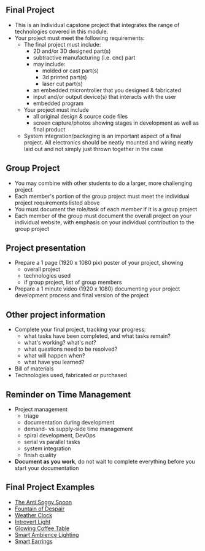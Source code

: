 ## Final Project
- This is an individual capstone project that integrates the range of technologies covered in this module.
- Your project must meet the following requirements:
  - The final project must include:
    - 2D and/or 3D designed part(s)
    - subtractive manufacturing (i.e. cnc) part
    - may include:
      - molded or cast part(s)
      - 3d printed part(s)
      - laser cut part(s)
    - an embedded microntroller that you designed & fabricated
    - input and/or output device(s) that interacts with the user
    - embedded program
  - Your project must include
    - all original design & source code files
    - screen capture/photos showing stages in development as well as final product
  - System integration/packaging is an important aspect of a final project. All electronics should be neatly mounted and wiring neatly laid out and not simply just thrown together in the case   

## Group Project
- You may combine with other students to do a larger, more challenging project
- Each member's portion of the group project must meet the individual project requirements listed above
- You must document the role/task of each member if it is a group project
- Each member of the group must document the overall project on your individual website, with emphasis on your individual contribution to the group project
    
## Project presentation
- Prepare a 1 page (1920 x 1080 pix) poster of your project, showing
  - overall project
  - technologies used
  - if group project, list of group members
- Prepare a 1 minute video (1920 x 1080) documenting your project development process and final version of the project

## Other project information
- Complete your final project, tracking your progress:
  - what tasks have been completed, and what tasks remain? 
  - what's working? what's not?
  - what questions need to be resolved?
  - what will happen when?
  - what have you learned?
- Bill of materials
- Technologies used, fabricated or purchased

## Reminder on Time Management
* Project management
  * triage
  * documentation during development
  * demand- vs supply-side time management
  * spiral development, DevOps
  * serial vs parallel tasks
  * system integration
  * finish quality
* **Document as you work**, do not wait to complete everything before you start your documentation

## Final Project Examples
- [The Anti Soggy Spoon](http://fabacademy.org/2018/labs/fablabreykjavik/students/arnardadi-thorisson/presentation.mp4)
- [Fountain of Despair](http://fabacademy.org/2020/labs/ulb/students/robin-wilmart/presentation.mp4)
- [Weather Clock](http://fabacademy.org/2020/labs/lamachinerie/students/baptiste-lardais/presentation.mp4)
- [Introvert Light](http://fabacademy.org/2019/labs/waag/students/rutger-oomkes/presentation.mp4)
- [Glowing Coffee Table](http://fabacademy.org/2018/labs/fablabuae/students/zahrah-alyahyaee/presentation.mp4)
- [Smart Ambience Lighting](http://archive.fabacademy.org/fabacademy2017/fablabsingapore/students/135/presentation.mp4)
- [Smart Earrings](http://fab.academany.org/2020/labs/kamakura/students/toshiki-tsuchiyama/presentation.mp4)


